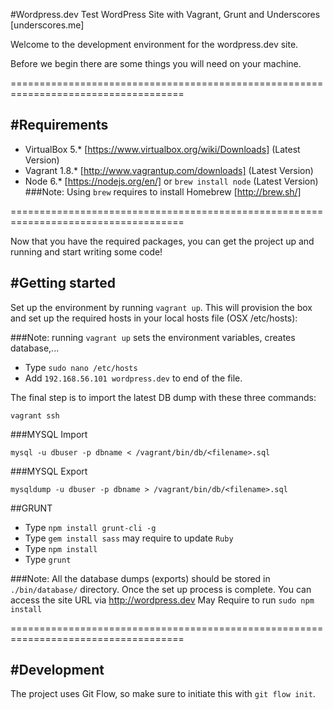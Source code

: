 #Wordpress.dev Test WordPress Site with Vagrant, Grunt and Underscores [underscores.me]

Welcome to the development environment for the wordpress.dev site.

Before we begin there are some things you will need on your machine.

====================================================================================

#Requirements
------------------------------------------------------------------------------------
- VirtualBox 5.* [https://www.virtualbox.org/wiki/Downloads] (Latest Version)
- Vagrant 1.8.* [http://www.vagrantup.com/downloads] (Latest Version)
- Node 6.* [https://nodejs.org/en/] or `brew install node` (Latest Version)
###Note: Using `brew` requires to install Homebrew [http://brew.sh/]

====================================================================================

Now that you have the required packages, you can get the project up and running and
start writing some code!

#Getting started
------------------------------------------------------------------------------------
Set up the environment by running `vagrant up`. This will provision the box and set
up the required hosts in your local hosts file (OSX /etc/hosts):

###Note: running `vagrant up` sets the environment variables, creates database,...

- Type `sudo nano /etc/hosts`
- Add ``` 192.168.56.101 wordpress.dev ``` to end of the file.

The final step is to import the latest DB dump with these three commands:

`vagrant ssh`

###MYSQL Import

`mysql -u dbuser -p dbname < /vagrant/bin/db/<filename>.sql`

###MYSQL Export

`mysqldump -u dbuser -p dbname > /vagrant/bin/db/<filename>.sql`

##GRUNT

- Type `npm install grunt-cli -g`
- Type `gem install sass` may require to update `Ruby`
- Type `npm install`
- Type `grunt`

###Note: All the database dumps (exports) should be stored in `./bin/database/` directory.
Once the set up process is complete. You can access the site URL via http://wordpress.dev
May Require to run `sudo npm install`

====================================================================================

#Development
------------------------------------------------------------------------------------
The project uses Git Flow, so make sure to initiate this with `git flow init`.
